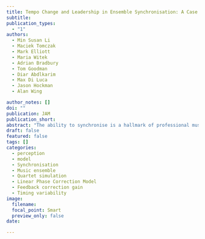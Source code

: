 ```yaml
---
title: Tempo Change and Leadership in Ensemble Synchronisation: A Case Study
subtitle: 
publication_types:
  - "1"
authors:
  - Min Susan Li
  - Maciek Tomczak
  - Mark Elliott 
  - Maria Witek
  - Adrian Bradbury
  - Tom Goodman
  - Diar Abdlkarim
  - Max Di Luca
  - Jason Hockman
  - Alan Wing

author_notes: []
doi: ""
publication: JAM
publication_short: 
abstract: "The ability to synchronise is a hallmark of professional music-making. Such synchronisation, without a conductor, is achievable by timing error correction, either through phase correction (Wing et al., 2014) or period correction (by adjusting the timekeeper interval; Schulze et al., 2005). Here we investigate how an ensemble employs such inter-personal adjustment of micro-scale timings to maintain synchronisation even whilst applying tempo changes associated with expressive musical interpretation. We invited the Coull Quartet to perform a Haydn excerpt in three different ways: 1) minimal temporal expression (‘deadpan’), 2) ‘normal’ expression, 3) accelerando followed by rallentando. Leadership was assigned either to the first or second violin. Using linear and bounded generalised least squares (Jacoby et al., 2015) models of sensorimotor synchronisation, we estimated correction gain parameters for phase and period correction. Results suggested that the Coull Quartet tended towards a more democratic rather than hierarchical approach to group synchronisation. Interestingly, period correction was evident only when tempo changes were introduced into the performance, whereas phase correction was employed throughout, even during the ‘deadpan’ trials. These findings will help to develop interactive training tools for student chamber musicians."
draft: false
featured: false
tags: []
categories:
  - perception
  - model
  - Synchronisation
  - Music ensemble
  - Quartet simulation
  - Linear Phase Correction Model
  - Feedback correction gain
  - Timing variability
image:
  filename:
  focal_point: Smart
  preview_only: false
date: 

---
```


